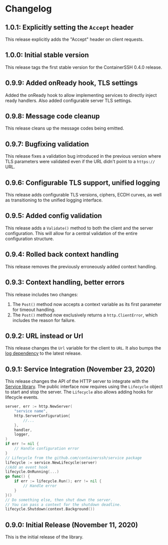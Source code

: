 # Changelog

## 1.0.1: Explicitly setting the `Accept` header

This release explicitly adds the "Accept" header on client requests.

## 1.0.0: Initial stable version

This release tags the first stable version for the ContainerSSH 0.4.0 release.

## 0.9.9: Added onReady hook, TLS settings

Added the onReady hook to allow implementing services to directly inject ready handlers. Also added configurable server TLS settings.

## 0.9.8: Message code cleanup

This release cleans up the message codes being emitted.

## 0.9.7: Bugfixing validation

This release fixes a validation bug introduced in the previous version where TLS parameters were validated even if the URL didn't point to a `https://` URL.

## 0.9.6: Configurable TLS support, unified logging

This release adds configurable TLS versions, ciphers, ECDH curves, as well as transitioning to the unified logging interface. 

## 0.9.5: Added config validation

This release adds a `Validate()` method to both the client and the server configuration. This will allow for a central validation of the entire configuration structure.

## 0.9.4: Rolled back context handling

This release removes the previously erroneously added context handling.

## 0.9.3: Context handling, better errors

This release includes two changes:

1. The `Post()` method now accepts a context variable as its first parameter for timeout handling.
2. The `Post()` method now exclusively returns a `http.ClientError`, which includes the reason for failure.

## 0.9.2: URL instead or Url

This release changes the `Url` variable for the client to `URL`. It also bumps the [log dependency](https://github.com/containerssh/log) to the latest release.

## 0.9.1: Service Integration (November 23, 2020)

This release changes the API of the HTTP server to integrate with the [Service library](https://github.com/containerssh/service). The public interface now requires using the `Lifecycle` object to start and stop the server. The `Lifecycle` also allows adding hooks for lifecycle events.

```go
server, err := http.NewServer(
    "service name",
    http.ServerConfiguration{
        //...
    },
    handler,
    logger,
)
if err != nil {
    // Handle configuration error
}
// Lifecycle from the github.com/containerssh/service package
lifecycle := service.NewLifecycle(server)
//Add an event hook
lifecycle.OnRunning(...)
go func() {
    if err := lifecycle.Run(); err != nil {
        // Handle error
    }
}()
// Do something else, then shut down the server.
// You can pass a context for the shutdown deadline.
lifecycle.Shutdown(context.Background())
```

## 0.9.0: Initial Release (November 11, 2020)

This is the initial release of the library.